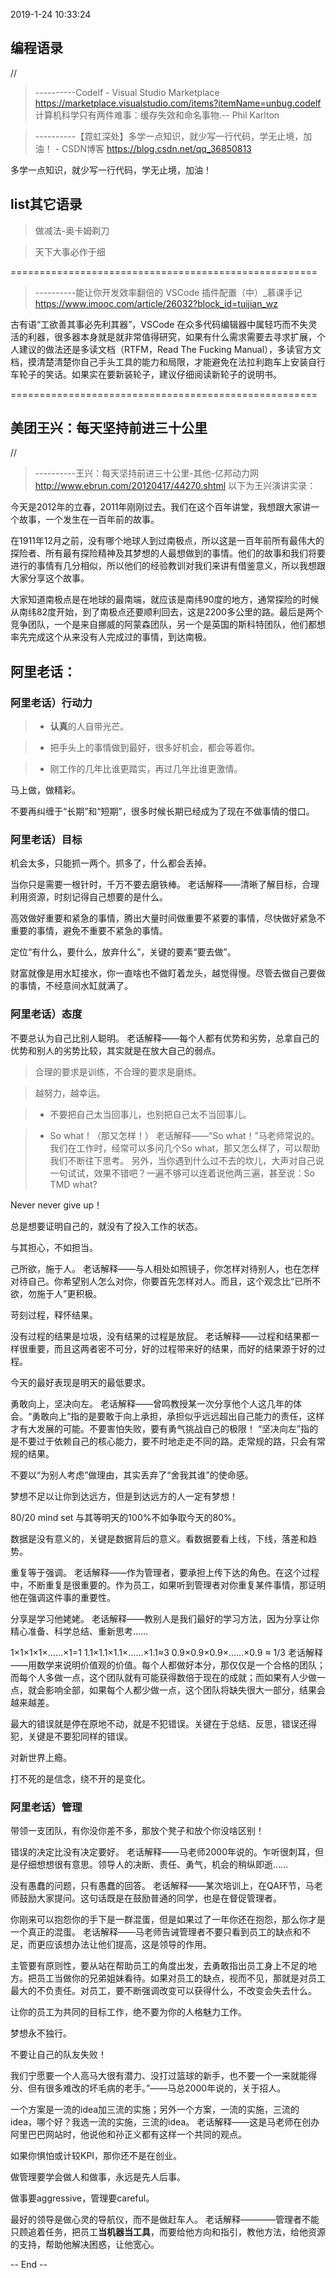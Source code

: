 

2019-1-24 10:33:24

## 编程语录


//
> ----------Codelf - Visual Studio Marketplace
> https://marketplace.visualstudio.com/items?itemName=unbug.codelf
计算机科学只有两件难事：缓存失效和命名事物.-- Phil Karlton



> ----------【霓虹深处】多学一点知识，就少写一行代码，学无止境，加油！ - CSDN博客
> https://blog.csdn.net/qq_36850813

多学一点知识，就少写一行代码，学无止境，加油！

## list其它语录

> 做减法-奥卡姆剃刀


> 天下大事必作于细


=====================================================


> ----------能让你开发效率翻倍的 VSCode 插件配置（中）_慕课手记
> https://www.imooc.com/article/26032?block_id=tuijian_wz

古有语“工欲善其事必先利其器”，VSCode 在众多代码编辑器中属轻巧而不失灵活的利器，很多器本身就是就非常值得研究，如果有什么需求需要去寻求扩展，个人建议的做法还是多读文档（RTFM，Read The Fucking Manual），多读官方文档，摸清楚清楚你自己手头工具的能力和局限，才能避免在法拉利跑车上安装自行车轮子的笑话。如果实在要新装轮子，建议仔细阅读新轮子的说明书。

=====================================================


## 美团王兴：每天坚持前进三十公里

//
> ----------王兴：每天坚持前进三十公里-其他-亿邦动力网
> http://www.ebrun.com/20120417/44270.shtml
以下为王兴演讲实录：

今天是2012年的立春，2011年刚刚过去。我们在这个百年讲堂，我想跟大家讲一个故事，一个发生在一百年前的故事。

在1911年12月之前，没有哪个地球人到过南极点，所以这是一百年前所有最伟大的探险者、所有最有探险精神及其梦想的人最想做到的事情。他们的故事和我们将要进行的事情有几分相似，所以他们的经验教训对我们来讲有借鉴意义，所以我想跟大家分享这个故事。

大家知道南极点是在地球的最南端，就应该是南纬90度的地方，通常探险的时候从南纬82度开始，到了南极点还要顺利回去，这是2200多公里的路。最后是两个竞争团队，一个是来自挪威的阿蒙森团队，另一个是英国的斯科特团队，他们都想率先完成这个从来没有人完成过的事情，到达南极。




## 阿里老话：

### 阿里老话）行动力

> * **认真**的人自带光芒。

> * 把手头上的事情做到最好，很多好机会，都会等着你。

> * 刚工作的几年比谁更踏实，再过几年比谁更激情。

马上做，做精彩。

不要再纠缠于“长期”和“短期”，很多时候长期已经成为了现在不做事情的借口。

### 阿里老话）目标
机会太多，只能抓一两个。抓多了，什么都会丢掉。

当你只是需要一根针时，千万不要去磨铁棒。
老话解释——清晰了解目标，合理利用资源，时刻记得自己想要的是什么。

高效做好重要和紧急的事情，腾出大量时间做重要不紧要的事情，尽快做好紧急不重要的事情，避免不重要不紧急的事情。

定位“有什么，要什么，放弃什么”，关键的要素“要去做”。

财富就像是用水缸接水，你一直啥也不做盯着龙头，越觉得慢。尽管去做自己要做的事情，不经意间水缸就满了。


### 阿里老话）态度


不要总认为自己比别人聪明。
老话解释——每个人都有优势和劣势，总拿自己的优势和别人的劣势比较，其实就是在放大自己的弱点。

> 合理的要求是训练，不合理的要求是磨练。

> 越努力，越幸运。

> * 不要把自己太当回事儿，也别把自己太不当回事儿。

> * So what！（那又怎样！）
老话解释——“So what！”马老师常说的。
我们在工作时，经常可以多问几个So what，那又怎么样了，可以帮助我们不断往下思考。
另外，当你遇到什么过不去的坎儿，大声对自己说一句试试，效果不错吧？一遍不够可以连着说他两三遍，甚至说：So TMD what?

Never never give up！

总是想要证明自己的，就没有了投入工作的状态。

与其担心，不如担当。

己所欲，施于人。
老话解释——与人相处如照镜子，你怎样对待别人，也在怎样对待自己。你希望别人怎么对你，你要首先怎样对人。而且，这个观念比“已所不欲，勿施于人”更积极。

苛刻过程，释怀结果。

没有过程的结果是垃圾，没有结果的过程是放屁。
老话解释——过程和结果都一样很重要，而且这两者密不可分，好的过程带来好的结果，而好的结果源于好的过程。

今天的最好表现是明天的最低要求。

勇敢向上，坚决向左。
老话解释——曾鸣教授某一次分享他个人这几年的体会。“勇敢向上”指的是要敢于向上承担，承担似乎远远超出自己能力的责任，这样才有大发展的可能。不要害怕失败，要有勇气挑战自己的极限！ “坚决向左”指的是不要过于依赖自己的核心能力，要不时地走走不同的路。走常规的路，只会有常规的结果。

不要以“为别人考虑”做理由，其实丢弃了“舍我其谁”的使命感。

梦想不足以让你到达远方，但是到达远方的人一定有梦想！

80/20 mind set 与其等明天的100%不如争取今天的80%。

数据是没有意义的，关键是数据背后的意义。看数据要看上线，下线，落差和趋势。

重复等于强调。
老话解释——作为管理者，要承担上传下达的角色。在这个过程中，不断重复是很重要的。作为员工，如果听到管理者对你重复某件事情，那证明他在强调这件事的重要性。

分享是学习他姥姥。
老话解释——教别人是我们最好的学习方法，因为分享让你精心准备、科学总结、重新思考……

1×1×1×1×……×1=1
1.1×1.1×1.1×……×1.1≈3
0.9×0.9×0.9×……×0.9 ≈ 1/3
老话解释——用数学来说明价值观的价值。每个人都做好本分，那仅仅是一个合格的团队；而每个人多做一点，这个团队就有可能获得数倍于现在的成就；而如果有人少做一点，就会影响全部，如果每个人都少做一点，这个团队将缺失很大一部分，结果会越来越差。

最大的错误就是停在原地不动，就是不犯错误。关键在于总结、反思，错误还得犯，关键是不要犯同样的错误。

对新世界上瘾。

打不死的是信念，绕不开的是变化。



### 阿里老话）管理

带领一支团队，有你没你差不多，那放个凳子和放个你没啥区别！

错误的决定比没有决定要好。
老话解释——马老师2000年说的。乍听很刺耳，但是仔细想想很有意思。领导人的决断、责任、勇气，机会的稍纵即逝……

没有愚蠢的问题，只有愚蠢的回答。
老话解释——某次培训上，在QA环节，马老师鼓励大家提问。这句话既是在鼓励普通的同学，也是在督促管理者。

你刚来可以抱怨你的手下是一群混蛋，但是如果过了一年你还在抱怨，那么你才是一个真正的混蛋。
老话解释——马老师告诫管理者不要只看到员工的缺点和不足，而更应该想办法让他们提高，这是领导的作用。

主管要有原则性，要从站在帮助员工的角度出发，去勇敢指出员工身上不足的地方。把员工当做你的兄弟姐妹看待。如果对员工的缺点，视而不见，那就是对员工最大的不负责任。对员工，要不断强调改变可以获得什么，不改变会失去什么。

让你的员工为共同的目标工作，绝不要为你的人格魅力工作。

梦想永不独行。

不要让自己的队友失败！

我们宁愿要一个人高马大很有潜力、没打过篮球的新手，也不要一个一来就能得分、但有很多难改的坏毛病的老手。”——马总2000年说的，关于招人。

一个方案是一流的idea加三流的实施；另外一个方案，一流的实施，三流的idea，哪个好？我选一流的实施，三流的idea。
老话解释——这是马老师在创办阿里巴巴网站时，他说他和孙正义都有这样一个共同的观点。

如果你惧怕或计较KPI，那你还不是在创业。

做管理要学会做人和做事，永远是先人后事。

做事要aggressive，管理要careful。

最好的领导是做心灵的导航仪，而不是做赶车人。
老话解释————管理者不能只顾追着任务，把员工**当机器当工具**，而要给他方向和指引，教他方法，给他资源的支持，帮助他解决困惑，让他宽心。



-- End --










